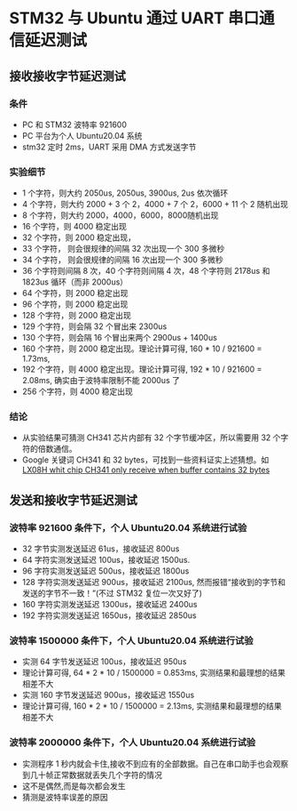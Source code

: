 # STM32 与 Ubuntu 通过 UART 串口通信延迟测试

## 接收接收字节延迟测试

### 条件

- PC 和 STM32 波特率 921600
- PC 平台为个人 Ubuntu20.04 系统
- stm32 定时 2ms，UART 采用 DMA 方式发送字节

### 实验细节

- 1 个字符，则大约 2050us, 2050us, 3900us, 2us 依次循环
- 4 个字符，则大约 2000 + 3 个 2，4000 + 7 个 2，6000 + 11 个 2 随机出现
- 8 个字符，则大约 2000，4000，6000，8000随机出现
- 16 个字符，则 4000 稳定出现
- 32 个字符，则 2000 稳定出现，
- 33 个字符， 则会很规律的间隔 32 次出现一个 300 多微秒
- 34 个字符， 则会很规律的间隔 16 次出现一个 300 多微秒
- 36 个字符则间隔 8 次，40 个字符则间隔 4 次，48 个字符则 2178us 和 1823us 循环（而非 2000us）
- 64 个字符，则 2000 稳定出现
- 96 个字符，则 2000 稳定出现
- 128 个字符，则 2000 稳定出现
- 129 个字符，则会隔 32 个冒出来 2300us
- 130 个字符，则会隔 16 个冒出来两个 2900us + 1400us
- 160 个字符，则 2000 稳定出现。理论计算可得, 160 * 10 / 921600 = 1.73ms,
- 192 个字符，则 4000 稳定出现。理论计算可得, 192 * 10 / 921600 = 2.08ms, 确实由于波特率限制不能 2000us 了
- 256 个字符，则 4000 稳定出现

### 结论

- 从实验结果可猜测 CH341 芯片内部有 32 个字节缓冲区，所以需要用 32 个字符的倍数通信。
- Google 关键词 CH341 和 32 bytes，可找到一些资料证实上述猜想。如[LX08H whit chip CH341 only receive when buffer contains 32 bytes](https://stackoverflow.com/questions/45880337/lx08h-whit-chip-ch341-only-receive-when-buffer-contains-32-bytes)

## 发送和接收字节延迟测试

### 波特率 921600 条件下，个人 Ubuntu20.04 系统进行试验

- 32 字节实测发送延迟 61us，接收延迟 800us
- 64 字符实测发送延迟 100us，接收延迟 1500us.
- 96 字符实测发送延迟 500us，接收延迟 1800us
- 128 字符实测发送延迟 900us，接收延迟 2100us, 然而报错“接收到的字节和发送的字节不一致！”(不过 STM32 复位一次又好了)
- 160 字符实测发送延迟 1300us，接收延迟 2400us
- 192 字符实测发送延迟 1650us，接收延迟 2850us


### 波特率 1500000 条件下，个人 Ubuntu20.04 系统进行试验

- 实测 64 字节发送延迟 100us，接收延迟 950us
- 理论计算可得, 64 * 2 * 10 / 1500000 = 0.853ms, 实测结果和最理想的结果相差不大
- 实测 160 字节发送延迟 900us，接收延迟 1550us
- 理论计算可得, 160 * 2 * 10 / 1500000 = 2.13ms, 实测结果和最理想的结果相差不大


### 波特率 2000000 条件下，个人 Ubuntu20.04 系统进行试验

- 实测程序 1 秒内就会卡住,接收不到应有的全部数据。自己在串口助手也会观察到几十帧正常数据就丢失几个字符的情况
- 这不是偶然,而是每次都会发生
- 猜测是波特率误差的原因